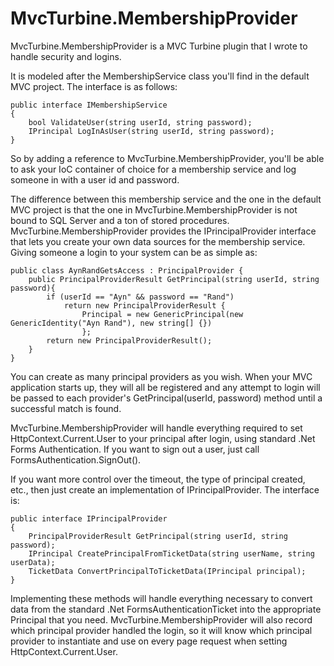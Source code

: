 MvcTurbine.MembershipProvider
========

MvcTurbine.MembershipProvider is a MVC Turbine plugin that I wrote to handle security and logins.  

It is modeled after the MembershipService class you'll find in the default MVC project.  The interface is as follows:

    public interface IMembershipService
    {
        bool ValidateUser(string userId, string password);
        IPrincipal LogInAsUser(string userId, string password);
    }

So by adding a reference to MvcTurbine.MembershipProvider, you'll be able to ask your IoC container of choice for a membership service and log someone in with a user id and password.

The difference between this membership service and the one in the default MVC project is that the one in MvcTurbine.MembershipProvider is not bound to SQL Server and a ton of stored procedures.  MvcTurbine.MembershipProvider provides the IPrincipalProvider interface that lets you create your own data sources for the membership service.  Giving someone a login to your system can be as simple as:

	public class AynRandGetsAccess : PrincipalProvider {
		public PrincipalProviderResult GetPrincipal(string userId, string password){
			if (userId == "Ayn" && password == "Rand")
				return new PrincipalProviderResult {
					Principal = new GenericPrincipal(new GenericIdentity("Ayn Rand"), new string[] {})
					};
			return new PrincipalProviderResult();
		}
	}

You can create as many principal providers as you wish.  When your MVC application starts up, they will all be registered and any attempt to login will be passed to each provider's GetPrincipal(userId, password) method until a successful match is found.  

MvcTurbine.MembershipProvider will handle everything required to set HttpContext.Current.User to your principal after login, using standard .Net Forms Authentication.  If you want to sign out a user, just call FormsAuthentication.SignOut().

If you want more control over the timeout, the type of principal created, etc., then just create an implementation of IPrincipalProvider.  The interface is:

    public interface IPrincipalProvider
    {
        PrincipalProviderResult GetPrincipal(string userId, string password);
        IPrincipal CreatePrincipalFromTicketData(string userName, string userData);
        TicketData ConvertPrincipalToTicketData(IPrincipal principal);
    }

Implementing these methods will handle everything necessary to convert data from the standard .Net FormsAuthenticationTicket into the appropriate Principal that you need.  MvcTurbine.MembershipProvider will also record which principal provider handled the login, so it will know which principal provider to instantiate and use on every page request when setting HttpContext.Current.User.


